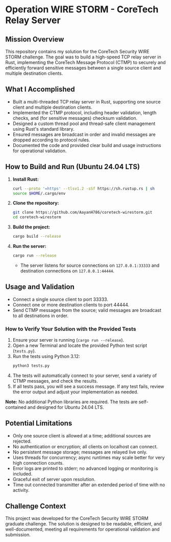 
# Operation WIRE STORM - CoreTech Relay Server

## Mission Overview

This repository contains my solution for the CoreTech Security WIRE STORM challenge. The goal was to build a high-speed TCP relay server in Rust, implementing the CoreTech Message Protocol (CTMP) to securely and efficiently forward sensitive messages between a single source client and multiple destination clients.

## What I Accomplished
- Built a multi-threaded TCP relay server in Rust, supporting one source client and multiple destination clients.
- Implemented the CTMP protocol, including header validation, length checks, and (for sensitive messages) checksum validation.
- Designed a custom thread pool and thread-safe client management using Rust's standard library.
- Ensured messages are broadcast in order and invalid messages are dropped according to protocol rules.
- Documented the code and provided clear build and usage instructions for operational validation.

## How to Build and Run (Ubuntu 24.04 LTS)

1. **Install Rust:**
   ```sh
   curl --proto '=https' --tlsv1.2 -sSf https://sh.rustup.rs | sh
   source $HOME/.cargo/env
   ```
2. **Clone the repository:**
   ```sh
   git clone https://github.com/AayanH786/coretech-wirestorm.git
   cd coretech-wirestorm
   ```
3. **Build the project:**
   ```sh
   cargo build --release
   ```
4. **Run the server:**
   ```sh
   cargo run --release
   ```
   - The server listens for source connections on `127.0.0.1:33333` and destination connections on `127.0.0.1:44444`.


## Usage and Validation
- Connect a single source client to port 33333.
- Connect one or more destination clients to port 44444.
- Send CTMP messages from the source; valid messages are broadcast to all destinations in order.

### How to Verify Your Solution with the Provided Tests
1. Ensure your server is running (`cargo run --release`).
2. Open a new Terminal and locate the provided Python test script (`tests.py`).
3. Run the tests using Python 3.12:
   ```sh
   python3 tests.py
   ```
4. The tests will automatically connect to your server, send a variety of CTMP messages, and check the results.
5. If all tests pass, you will see a success message. If any test fails, review the error output and adjust your implementation as needed.

**Note:** No additional Python libraries are required. The tests are self-contained and designed for Ubuntu 24.04 LTS.

## Potential Limitations
- Only one source client is allowed at a time; additional sources are rejected.
- No authentication or encryption; all clients on localhost can connect.
- No persistent message storage; messages are relayed live only.
- Uses threads for concurrency; async runtimes may scale better for very high connection counts.
- Error logs are printed to stderr; no advanced logging or monitoring is included.
- Graceful exit of server upon resolution.
- Time out connected transmitter after an extended period of time with no activity.

## Challenge Context
This project was developed for the CoreTech Security WIRE STORM graduate challenge. The solution is designed to be readable, efficient, and well-documented, meeting all requirements for operational validation and submission.
